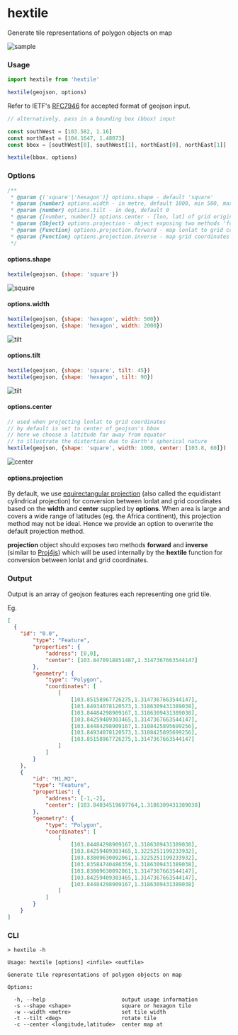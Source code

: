 # hextile
Generate tile representations of polygon objects on map

![sample](static/sample.png)

### Usage
```javascript
import hextile from 'hextile'

hextile(geojson, options)
```

Refer to IETF's [RFC7946](https://tools.ietf.org/html/rfc7946) for accepted format of geojson input.

```javascript
// alternatively, pass in a bounding box (bbox) input

const southWest = [103.582, 1.16]
const northEast = [104.1647, 1.48073]
const bbox = [southWest[0], southWest[1], northEast[0], northEast[1]]

hextile(bbox, options)
```

### Options

```javascript
/**
 * @param {('square'|'hexagon')} options.shape - default 'square'
 * @param {number} options.width - in metre, default 1000, min 500, max 500000
 * @param {number} options.tilt - in deg, default 0
 * @param {[number, number]} options.center - [lon, lat] of grid origin
 * @param {Object} options.projection - object exposing two methods 'forward' & 'inverse'
 * @param {Function} options.projection.forward - map lonlat to grid coordinates
 * @param {Function} options.projection.inverse - map grid coordinates to lonlat
 */
```

#### options.shape
```javascript
hextile(geojson, {shape: 'square'})
```
![square](static/square.png)

#### options.width
```javascript
hextile(geojson, {shape: 'hexagon', width: 500})
hextile(geojson, {shape: 'hexagon', width: 2000})
```
![tilt](static/width.png)

#### options.tilt
```javascript
hextile(geojson, {shape: 'square', tilt: 45})
hextile(geojson, {shape: 'hexagon', tilt: 90})
```
![tilt](static/tilt.png)

#### options.center
```javascript
// used when projecting lonlat to grid coordinates
// by default is set to center of geojson's bbox
// here we choose a latitude far away from equator
// to illustrate the distortion due to Earth's spherical nature
hextile(geojson, {shape: 'square', width: 1000, center: [103.8, 60]})
```
![center](static/center.png)

#### options.projection
By default, we use [equirectangular projection](https://en.wikipedia.org/wiki/Equirectangular_projection) (also called the equidistant cylindrical projection) for conversion between lonlat and grid coordinates based on the **width** and **center** supplied by **options**. When area is large and covers a wide range of latitudes (eg. the Africa continent), this projection method may not be ideal. Hence we provide an option to overwrite the default projection method.

**projection** object should exposes two methods **forward** and **inverse** (similar to [Proj4js](http://proj4js.org/)) which will be used internally by the **hextile** function for conversion between lonlat and grid coordinates.

### Output
Output is an array of geojson features each representing one grid tile.

Eg.
```json
[
  {
    "id": "0.0",
		"type": "Feature",
		"properties": {
			"address": [0,0],
			"center": [103.8470918851487,1.3147367663544147]
		},
		"geometry": {
			"type": "Polygon",
			"coordinates": [
				[
					[103.85158967726275,1.3147367663544147],
					[103.84934078120573,1.3186309431389038],
					[103.84484298909167,1.3186309431389038],
					[103.84259409303465,1.3147367663544147],
					[103.84484298909167,1.3108425895699256],
					[103.84934078120573,1.3108425895699256],
					[103.85158967726275,1.3147367663544147]
				]
			]
		}
	},
	{
		"id": "M1.M2",
		"type": "Feature",
		"properties": {
			"address": [-1,-2],
			"center": [103.84034519697764,1.3186309431389038]
		},
		"geometry": {
			"type": "Polygon",
			"coordinates": [
				[
					[103.84484298909167,1.3186309431389038],
					[103.84259409303465,1.3225251199233932],
					[103.83809630092061,1.3225251199233932],
					[103.83584740486359,1.3186309431389038],
					[103.83809630092061,1.3147367663544147],
					[103.84259409303465,1.3147367663544147],
					[103.84484298909167,1.3186309431389038]
				]
			]
		}
	}
]
```

### CLI
```
> hextile -h

Usage: hextile [options] <infile> <outfile>

Generate tile representations of polygon objects on map

Options:

  -h, --help                        output usage information
  -s --shape <shape>                square or hexagon tile
  -w --width <metre>                set tile width
  -t --tilt <deg>                   rotate tile
  -c --center <longitude,latitude>  center map at
```
